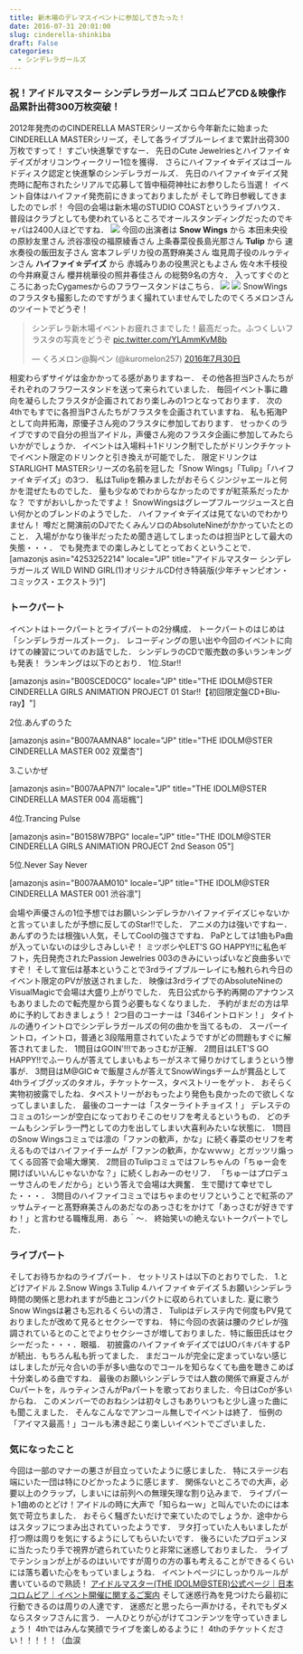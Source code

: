 ```yaml
---
title: 新木場のデレマスイベントに参加してきたった！
date: 2016-07-31 20:01:00
slug: cinderella-shinkiba
draft: False
categories:
  - シンデレラガールズ
---
```


### 祝！アイドルマスター シンデレラガールズ コロムビアCD＆映像作品累計出荷300万枚突破！

2012年発売ののCINDERELLA MASTERシリーズから今年新たに始まったCINDERELLA MASTERシリーズ，そして各ライブブルーレイまで累計出荷300万枚ですって！ すごい快進撃ですなー． 先日のCute Jewelriesとハイファイ☆デイズがオリコンウィークリー1位を獲得． さらにハイファイ☆デイズはゴールドディスク認定と快進撃のシンデレラガールズ． 先日のハイファイ☆デイズ発売時に配布されたシリアルで応募して皆中稲荷神社にお参りしたら当選！ イベント自体はハイファイ発売前にきまっておりましたが そして昨日参戦してきましたのでレポ！  今回の会場は新木場のSTUDIO COASTというライブハウス． 普段はクラブとしても使われているところでオールスタンディングだったのでキャパは2400人ほどですね． ![](https://lh3.googleusercontent.com/-mNFoJ_xyx54/V5yc8ytG-sI/AAAAAAAAUQI/UbZRtlOBbu4kecAh-sgLOytNlOhuTblhACKgB/s1024/IMG_20160730_143210.jpg) 今回の出演者は **Snow Wings** から 本田未央役の原紗友里さん 渋谷凛役の福原綾香さん 上条春菜役長島光那さん **Tulip** から 速水奏役の飯田友子さん 宮本フレデリカ役の髙野麻美さん 塩見周子役のルゥティンさん **ハイファイ☆デイズ** から 赤城みりあの役黒沢ともよさん 佐々木千枝役の今井麻夏さん 櫻井桃華役の照井春佳さん の総勢9名の方々． 入ってすぐのところにあったCygamesからのフラワースタンドはこちら． ![](https://lh3.googleusercontent.com/-vIG3fK8anx0/V5yfxiduvsI/AAAAAAAAUQs/OCp7-7jGcEMAOJVTc8pHkDaVU1y23jTxACKgB/s1024/IMG_20160730_155300.jpg) ![](https://lh3.googleusercontent.com/-b_qDzg-lB6I/V5yfwkOOUUI/AAAAAAAAUQk/cpZfP8ILk442ntlCltZnx72KgwNsHWvJwCKgB/s1024/IMG_20160730_155240.jpg) SnowWingsのフラスタも撮影したのですがうまく撮れていませんでしたのでくろメロンさんのツイートでどうぞ！ 

> シンデレラ新木場イベントお疲れさまでした！最高だった。ふつくしいフラスタの写真をどうぞ [pic.twitter.com/YLAmmKvM8b](https://t.co/YLAmmKvM8b)
> 
> — くろメロン@胸ペン (@kuromelon257) [2016年7月30日](https://twitter.com/kuromelon257/status/759322355608883200)

  相変わらずサイゲは金かかってる感がありますねー． その他各担当Pさんたちがそれぞれのフラワースタンドを送って来られていました． 毎回イベント事に趣向を凝らしたフラスタが企画されており楽しみの1つとなっております． 次の4thでもすでに各担当Pさんたちがフラスタを企画されていますね． 私も拓海Pとして向井拓海，原優子さん宛のフラスタに参加しております． せっかくのライブですので自分の担当アイドル，声優さん宛のフラスタ企画に参加してみたらいかがでしょうか． イベントは入場料＋1ドリンク制でしたがドリンクチケットでイベント限定のドリンクと引き換えが可能でした． 限定ドリンクはSTARLIGHT MASTERシリーズの名前を冠した「Snow Wings」「Tulip」「ハイファイ☆デイズ」の3つ． 私はTulipを頼みましたがおそらくジンジャエールと何かを混ぜたものでした． 量も少なめでわからなかったのですが紅茶系だったかな？ ですがおいしかったですよ！ SnowWingsはグレープフルーツジュースと白い何かとのブレンドのようでした． ハイファイ☆デイズは見てないのでわかりません！ 噂だと開演前のDJでたくみんソロのAbsoluteNineがかかっていたとのこと． 入場がかなり後半だったため聞き逃してしまったのは担当Pとして最大の失態・・・． でも発売までの楽しみとしてとっておくということで．   [amazonjs asin="4253252214" locale="JP" title="アイドルマスター シンデレラガールズ WILD WIND GIRL(1)オリジナルCD付き特装版(少年チャンピオン・コミックス・エクストラ)"] 

### トークパート

イベントはトークパートとライブパートの2分構成． トークパートのはじめは「シンデレラガールズトーク」． レコーディングの思い出や今回のイベントに向けての練習についてのお話でした． シンデレラのCDで販売数の多いランキングも発表！ ランキングは以下のとおり． 1位.Star!!  

 [amazonjs asin="B00SCED0CG" locale="JP" title="THE IDOLM@STER CINDERELLA GIRLS ANIMATION PROJECT 01 Star!!【初回限定盤CD+Blu-ray】"]

2位.あんずのうた

[amazonjs asin="B007AAMNA8" locale="JP" title="THE IDOLM@STER CINDERELLA MASTER 002 双葉杏"]

3.こいかぜ

[amazonjs asin="B007AAPN7I" locale="JP" title="THE IDOLM@STER CINDERELLA MASTER 004 高垣楓"]

4位.Trancing Pulse

[amazonjs asin="B0158W7BPG" locale="JP" title="THE IDOLM@STER CINDERELLA GIRLS ANIMATION PROJECT 2nd Season 05"]

5位.Never Say Never

[amazonjs asin="B007AAM010" locale="JP" title="THE IDOLM@STER CINDERELLA MASTER 001 渋谷凛"]

会場や声優さんの1位予想ではお願いシンデレラかハイファイデイズじゃないかと言っていましたが予想に反してのStar!!でした． アニメの力は強いですねー． あんずのうたは根強い人気，そしてCoolの強さですね． PaPとしては1曲もPa曲が入っていないのは少しさみしいぞ！ ミツボシやLET'S GO HAPPY!!に私色ギフト，先日発売されたPassion Jewelries 003のきみにいっぱいなど良曲多いですぞ！ そして宣伝は基本ということで3rdライブブルーレイにも触れられ今日のイベント限定のPVが放送されました． 映像は3rdライブでのAbsoluteNineのVisualMagicで会場は大盛り上がりでした． 先日公式から予約再開のアナウンスもありましたので転売屋から買う必要もなくなりました． 予約がまだの方は早めに予約しておきましょう！ 2つ目のコーナーは「346イントロドン！」 タイトルの通りイントロでシンデレラガールズの何の曲かを当てるもの． スーパーイントロ，イントロ，普通と3段階用意されていたようですがどの問題もすぐに解答されてました． 1問目はGOIN'!!!であっさむが正解． 2問目はLET'S GO HAPPY!!でふーりんが答えてしまいもよちーがスネて帰りかけてしまうという惨事が． 3問目はM@GIC☆で飯屋さんが答えてSnowWingsチームが賞品として4thライブグッズのタオル，チケットケース，タペストリーをゲット． おそらく実物初披露でしたね．タペストリーがおもったより発色も良かったので欲しくなってしまいました． 最後のコーナーは「スターライトチョイス！」 デレステのコミュの1シーンが空白になっておりそこのセリフを考えるというもの． どのチームもシンデレラ一門としての力を出してしまい大喜利みたいな状態に． 1問目のSnow Wingsコミュでは凛の「ファンの歓声，かな」に続く春菜のセリフを考えるものではハイファイチームが「ファンの歓声，かなｗｗｗ」とガッツリ煽ってくる回答で会場大爆笑． 2問目のTulipコミュではフレちゃんの「ちゅー会を開けばいいんじゃないかな？」に続くしおみーのセリフ． 「ちゅーはプロデューサさんのモノだから」という答えで会場は大興奮． 生で聞けて幸せでした・・・． 3問目のハイファイコミュではちゃまのセリフということで紅茶のアッサムティーと髙野麻美さんのあだなのあっさむをかけて「あっさむが好きですわ！」と言わせる職権乱用．あら＾〜． 終始笑いの絶えないトークパートでした． 

### ライブパート

そしてお待ちかねのライブパート． セットリストは以下のとおりでした． 1.とどけアイドル 2.Snow Wings 3.Tulip 4.ハイファイ☆デイズ 5.お願いシンデレラ 時間の関係と思われますが5曲とコンパクトに収められていました. 夏に歌うSnow Wingsは暑さも忘れるくらいの清さ． Tulipはデレステ内で何度もPV見ておりましたが改めて見るとセクシーですね． 特に今回の衣装は腰のクビレが強調されているとのことでよりセクシーさが増しておりました．特に飯田氏はセクシーだった・・・．眼福． 初披露のハイファイ☆デイズではUOバキバキするPが続出．もちろん私も折ってました． まだコールが完全に定まっていない感じはしましたが元々合いの手が多い曲なのでコールを知らなくても曲を聴きこめば十分楽しめる曲ですね． 最後のお願いシンデレラでは人数の関係で麻夏さんがCuパートを，ルゥティンさんがPaパートを歌っておりました．今日はCoが多いからね． このメンバーでのおねシンは初々しさもありいつもと少し違った曲にも聞こえました． そんなこんなでアンコール無しでイベントは終了． 恒例の「アイマス最高！」コールも沸き起こり楽しいイベントでございました． 

### 気になったこと

今回は一部のマナーの悪さが目立っていたように感じました． 特にステージ右端にいた一団は特にひどかったように感じます． 関係ないところでの大声，必要以上のクラップ，しまいには前列への無理矢理な割り込みまで． ライブパート1曲めのとどけ！アイドルの時に大声で「知らねーｗ」と叫んでいたのには本気で苛立ちました． おそらく騒ぎたいだけで来ていたのでしょうか．途中からはスタッフにつまみ出されていったようです． ヲタ打っていた人もいましたが打つ際は周りを気にするようにしてもらいたいです． 後ろにいたプロデュンヌに当たったり手で視界が遮られていたりと非常に迷惑しておりました． ライブでテンションが上がるのはいいですが周りの方の事も考えることができるくらいには落ち着いた心をもっていましょうね． イベントページにしっかりルールが書いているので熟読！ [アイドルマスター(THE IDOLM@STER)公式ページ｜日本コロムビア｜イベント開催に関するご案内](http://columbia.jp/idolmaster/event/eventcaution.html) そして迷惑行為を見つけたら最初に行動できるのは周りの人達です． 迷惑だと思ったら一声かける，それでもダメならスタッフさんに言う． 一人ひとりが心がけてコンテンツを守っていきましょう！ 4thではみんな笑顔でライブを楽しめるように！ 4thのチケットください！！！！！（血涙
